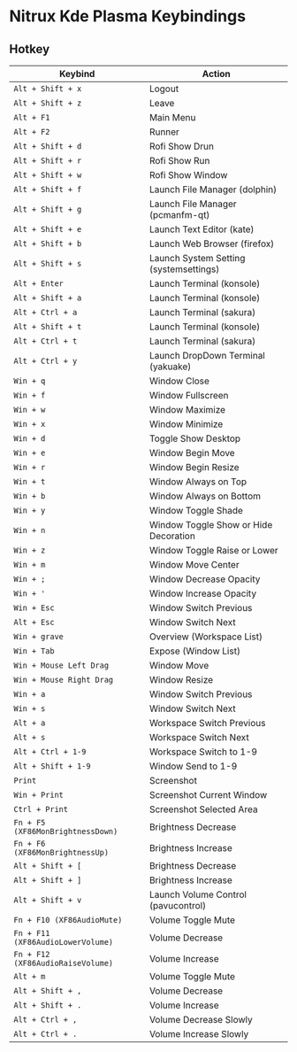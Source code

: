 

# Nitrux Kde Plasma Keybindings


## Hotkey

| Keybind |	Action |
| ------- | ------ |
| `Alt + Shift + x` | Logout |
| `Alt + Shift + z` | Leave |
| `Alt + F1` | Main Menu |
| `Alt + F2` | Runner |
| `Alt + Shift + d` | Rofi Show Drun |
| `Alt + Shift + r` | Rofi Show Run |
| `Alt + Shift + w` | Rofi Show Window |
| `Alt + Shift + f` | Launch File Manager (dolphin) |
| `Alt + Shift + g` | Launch File Manager (pcmanfm-qt) |
| `Alt + Shift + e` | Launch Text Editor (kate) |
| `Alt + Shift + b` | Launch Web Browser (firefox) |
| `Alt + Shift + s` | Launch System Setting (systemsettings) |
| `Alt + Enter` | Launch Terminal (konsole) |
| `Alt + Shift + a` | Launch Terminal (konsole) |
| `Alt + Ctrl + a` | Launch Terminal (sakura) |
| `Alt + Shift + t` | Launch Terminal (konsole) |
| `Alt + Ctrl + t` | Launch Terminal (sakura) |
| `Alt + Ctrl + y` | Launch DropDown Terminal (yakuake) |
| `Win + q` | Window Close |
| `Win + f` | Window Fullscreen |
| `Win + w` | Window Maximize |
| `Win + x` | Window Minimize |
| `Win + d` | Toggle Show Desktop |
| `Win + e` | Window Begin Move |
| `Win + r` | Window Begin Resize |
| `Win + t` | Window Always on Top |
| `Win + b` | Window Always on Bottom |
| `Win + y` | Window Toggle Shade |
| `Win + n` | Window Toggle Show or Hide Decoration |
| `Win + z` | Window Toggle Raise or Lower |
| `Win + m` | Window Move Center |
| `Win + ;` | Window Decrease Opacity |
| `Win + '` | Window Increase Opacity |
| `Win + Esc` | Window Switch Previous |
| `Alt + Esc` | Window Switch Next |
| `Win + grave` | Overview (Workspace List) |
| `Win + Tab` | Expose (Window List) |
| `Win + Mouse Left Drag` | Window Move |
| `Win + Mouse Right Drag` | Window Resize |
| `Win + a` | Window Switch Previous |
| `Win + s` | Window Switch Next |
| `Alt + a` | Workspace Switch Previous |
| `Alt + s` | Workspace Switch Next |
| `Alt + Ctrl + 1-9` | Workspace Switch to 1-9 |
| `Alt + Shift + 1-9` | Window Send to 1-9 |
| `Print` | Screenshot |
| `Win + Print` | Screenshot Current Window |
| `Ctrl + Print` | Screenshot Selected Area |
| `Fn + F5 (XF86MonBrightnessDown)` | Brightness Decrease |
| `Fn + F6 (XF86MonBrightnessUp)` | Brightness Increase |
| `Alt + Shift + [` | Brightness Decrease |
| `Alt + Shift + ]` | Brightness Increase |
| `Alt + Shift + v` | Launch Volume Control (pavucontrol) |
| `Fn + F10 (XF86AudioMute)` | Volume Toggle Mute |
| `Fn + F11 (XF86AudioLowerVolume)` | Volume Decrease |
| `Fn + F12 (XF86AudioRaiseVolume)` | Volume Increase |
| `Alt + m` | Volume Toggle Mute |
| `Alt + Shift + ,` | Volume Decrease |
| `Alt + Shift + .` | Volume Increase |
| `Alt + Ctrl + ,` | Volume Decrease Slowly |
| `Alt + Ctrl + .` | Volume Increase Slowly |
